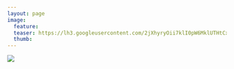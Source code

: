 ```yaml
---
layout: page
image:
  feature:
  teaser: https://lh3.googleusercontent.com/2jXhyryOii7klI0pW6MklUTHtCxpJrU-0eU9gtgJGb4=w245
  thumb:
---
```


[![](https://lh3.googleusercontent.com/61xs2KVNEVZqD7tJjfwbQkE21hMXPoRyHrzDrUPizSA=w800)](https://lh3.googleusercontent.com/61xs2KVNEVZqD7tJjfwbQkE21hMXPoRyHrzDrUPizSA=s0)
